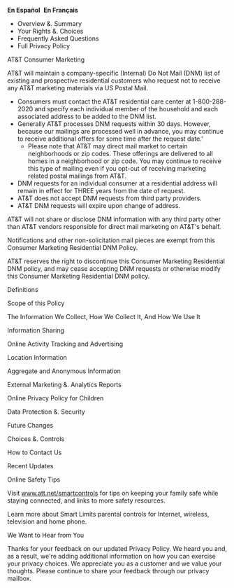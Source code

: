 **En Español**  **En Français**

*   Overview &. Summary
*   Your Rights &. Choices
*   Frequently Asked Questions
*   Full Privacy Policy

  

AT&T Consumer Marketing

AT&T will maintain a company-specific (Internal) Do Not Mail (DNM) list of existing and prospective residential customers who request not to receive any AT&T marketing materials via US Postal Mail.

*   Consumers must contact the AT&T residential care center at 1-800-288-2020 and specify each individual member of the household and each associated address to be added to the DNM list.
*   Generally AT&T processes DNM requests within 30 days. However, because our mailings are processed well in advance, you may continue to receive additional offers for some time after the request date.'
    *   Please note that AT&T may direct mail market to certain neighborhoods or zip codes. These offerings are delivered to all homes in a neighborhood or zip code. You may continue to receive this type of mailing even if you opt-out of receiving marketing related postal mailings from AT&T.
*   DNM requests for an individual consumer at a residential address will remain in effect for THREE years from the date of request.
*   AT&T does not accept DNM requests from third party providers.
*   AT&T DNM requests will expire upon change of address.

AT&T will not share or disclose DNM information with any third party other than AT&T vendors responsible for direct mail marketing on AT&T's behalf.

Notifications and other non-solicitation mail pieces are exempt from this Consumer Marketing Residential DNM Policy.

AT&T reserves the right to discontinue this Consumer Marketing Residential DNM policy, and may cease accepting DNM requests or otherwise modify this Consumer Marketing Residential DNM policy.

Definitions

Scope of this Policy

The Information We Collect, How We Collect It, And How We Use It

Information Sharing

Online Activity Tracking and Advertising

Location Information

Aggregate and Anonymous Information

External Marketing &. Analytics Reports

Online Privacy Policy for Children

Data Protection &. Security

Future Changes

Choices &. Controls

How to Contact Us

Recent Updates

Online Safety Tips

Visit www.att.net/smartcontrols for tips on keeping your family safe while staying connected, and links to more safety resources.  
  
Learn more about Smart Limits parental controls for Internet, wireless, television and home phone.

We Want to Hear from You

Thanks for your feedback on our updated Privacy Policy. We heard you and, as a result, we're adding additional information on how you can exercise your privacy choices. We appreciate you as a customer and we value your thoughts. Please continue to share your feedback through our privacy mailbox.